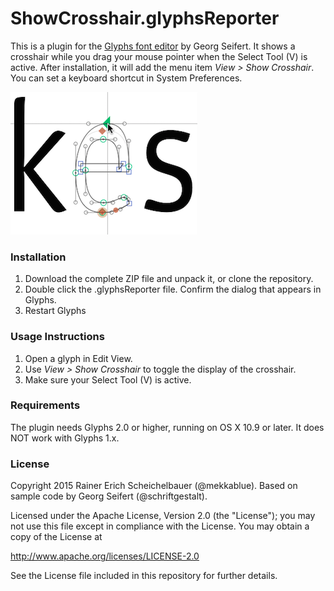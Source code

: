 # ShowCrosshair.glyphsReporter

This is a plugin for the [Glyphs font editor](http://glyphsapp.com/) by Georg Seifert.
It shows a crosshair while you drag your mouse pointer when the Select Tool (V) is active.
After installation, it will add the menu item *View > Show Crosshair*.
You can set a keyboard shortcut in System Preferences.

![Crosshair.](ShowCrosshair.png "Show Crosshair Screenshot")

### Installation

1. Download the complete ZIP file and unpack it, or clone the repository.
2. Double click the .glyphsReporter file. Confirm the dialog that appears in Glyphs.
3. Restart Glyphs

### Usage Instructions

1. Open a glyph in Edit View.
2. Use *View > Show Crosshair* to toggle the display of the crosshair.
3. Make sure your Select Tool (V) is active.

### Requirements

The plugin needs Glyphs 2.0 or higher, running on OS X 10.9 or later. It does NOT work with Glyphs 1.x.

### License

Copyright 2015 Rainer Erich Scheichelbauer (@mekkablue).
Based on sample code by Georg Seifert (@schriftgestalt).

Licensed under the Apache License, Version 2.0 (the "License");
you may not use this file except in compliance with the License.
You may obtain a copy of the License at

http://www.apache.org/licenses/LICENSE-2.0

See the License file included in this repository for further details.

